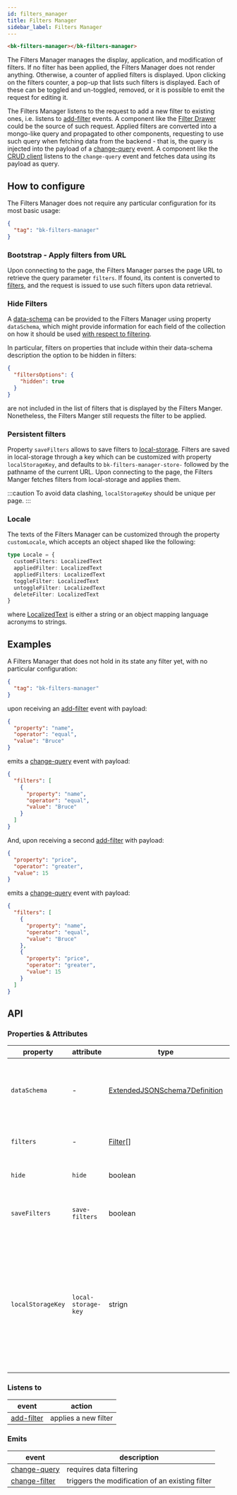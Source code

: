 ```yaml
---
id: filters_manager
title: Filters Manager
sidebar_label: Filters Manager
---
```




<!--
WARNING:
This file is automatically generated. Please edit the 'README' file of the corresponding component and run `yarn copy:docs`
-->

[local-storage]: https://developer.mozilla.org/en-US/docs/Web/API/Window/localStorage

[data-schema]: /products/microfrontend-composer/back-kit/30_page_layout.md#data-schema
[filters-options]: /products/microfrontend-composer/back-kit/30_page_layout.md#filters-options
[filters]: /products/microfrontend-composer/back-kit/40_core_concepts.md#filters
[localized-text]: /products/microfrontend-composer/back-kit/40_core_concepts.md#localization-and-i18n

[change-query]: /products/microfrontend-composer/back-kit/70_events.md#change-query
[change-filter]: /products/microfrontend-composer/back-kit/70_events.md#change-filter
[add-filter]: /products/microfrontend-composer/back-kit/70_events.md#add-filter

[bk-crud-client]: /products/microfrontend-composer/back-kit/60_components/100_crud_client.md
[bk-filter-drawer]: /products/microfrontend-composer/back-kit/60_components/300_filter_drawer.md




```html
<bk-filters-manager></bk-filters-manager>
```
<!-- TODO add image -->


The Filters Manager manages the display, application, and modification of filters.
If no filter has been applied, the Filters Manager does not render anything.
Otherwise, a counter of applied filters is displayed. Upon clicking on the filters counter, a pop-up that lists such filters is displayed.
Each of these can be toggled and un-toggled, removed, or it is possible to emit the request for editing it.

The Filters Manager listens to the request to add a new filter to existing ones, i.e. listens to [add-filter] events.
A component like the [Filter Drawer][bk-filter-drawer] could be the source of such request.
Applied filters are converted into a mongo-like query and propagated to other components, requesting to use such query when fetching data from the backend - that is, the query is injected into the payload of a [change-query] event. A component like the [CRUD client][bk-crud-client] listens to the `change-query` event and fetches data using its payload as query.

## How to configure

The Filters Manager does not require any particular configuration for its most basic usage:

```json
{
  "tag": "bk-filters-manager"
}
```

### Bootstrap - Apply filters from URL

Upon connecting to the page, the Filters Manager parses the page URL to retrieve the query parameter `filters`.
If found, its content is converted to [filters], and the request is issued to use such filters upon data retrieval.

### Hide Filters

A [data-schema] can be provided to the Filters Manager using property `dataSchema`, which might provide information for each field of the collection on how it should be used [with respect to filtering][filters-options].

In particular, filters on properties that include within their data-schema description the option to be hidden in filters:

```json
{
  "filtersOptions": {
    "hidden": true
  }
}
```

are not included in the list of filters that is displayed by the Filters Manger. Nonetheless, the Filters Manger still requests the filter to be applied.

### Persistent filters

Property `saveFilters` allows to save filters to [local-storage].
Filters are saved in local-storage through a key which can be customized with property `localStorageKey`, and defaults to `bk-filters-manager-store-` followed by the pathname of the current URL.
Upon connecting to the page, the Filters Manger fetches filters from local-storage and applies them.

:::caution
To avoid data clashing, `localStorageKey` should be unique per page.
:::

### Locale

The texts of the Filters Manager can be customized through the property `customLocale`, which accepts an object shaped like the following:

```typescript
type Locale = {
  customFilters: LocalizedText
  appliedFilter: LocalizedText
  appliedFilters: LocalizedText
  toggleFilter: LocalizedText
  untoggleFilter: LocalizedText
  deleteFilter: LocalizedText
}
```

where [LocalizedText][localized-text] is either a string or an object mapping language acronyms to strings.


## Examples

A Filters Manager that does not hold in its state any filter yet, with no particular configuration:
```json
{
  "tag": "bk-filters-manager"
}
```

upon receiving an [add-filter] event with payload:
```json
{
  "property": "name",
  "operator": "equal",
  "value": "Bruce"
}
```

emits a [change-query] event with payload:
```json
{
  "filters": [
    {
      "property": "name",
      "operator": "equal",
      "value": "Bruce"
    }
  ]
}
```

And, upon receiving a second [add-filter] with payload:
```json
{
  "property": "price",
  "operator": "greater",
  "value": 15
}
```

emits a [change-query] event with payload:
```json
{
  "filters": [
    {
      "property": "name",
      "operator": "equal",
      "value": "Bruce"
    },
    {
      "property": "price",
      "operator": "greater",
      "value": 15
    }
  ]
}
```

<!-- TODO add examples for bootstrap and persistent filters -->


## API

### Properties & Attributes


| property          | attribute           | type                                         | default                                 | description                                                                                                                                              |
| ----------------- | ------------------- | -------------------------------------------- | --------------------------------------- | -------------------------------------------------------------------------------------------------------------------------------------------------------- |
| `dataSchema`      | -                   | [ExtendedJSONSchema7Definition][data-schema] | -                                       | data-schema describing the fields of the collection to query                                                                                             |
| `filters`         | -                   | [Filter][filters][]                          | []                                      | List of currently applied filters                                                                                                                        |
| `hide`            | `hide`              | boolean                                      | false                                   | Hides the rendered component                                                                                                                             |
| `saveFilters`     | `save-filters`      | boolean                                      | false                                   | if true, filters are automatically saved to local storage                                                                                                |
| `localStorageKey` | `local-storage-key` | strign                                       | bk-filters-manager-storage-`{pathname}` | key used to identify filters saved in local-storage. Defaults to a string composed of 'bk-filters-manager-storage-' and the pathname of the current URL. |

### Listens to


| event        | action               |
| ------------ | -------------------- |
| [add-filter] | applies a new filter |

### Emits


| event           | description                                     |
| --------------- | ----------------------------------------------- |
| [change-query]  | requires data filtering                         |
| [change-filter] | triggers the modification of an existing filter |
